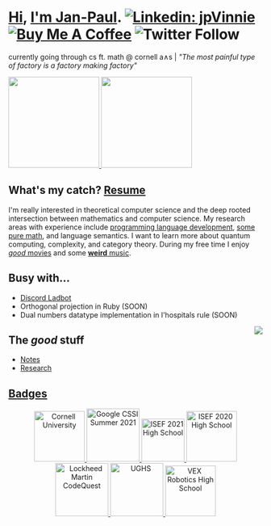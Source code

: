 # [Hi](https://discordapp.com/users/294518633541926912), [I'm Jan-Paul](https://jpvinnie.github.io/). [![Linkedin: jpVinnie](https://img.shields.io/badge/-Hey,listen!-blue?style=flat-square&logo=Linkedin&logoColor=white&link=https://https://www.linkedin.com/in/jan-paul-v-ramos-6268bb208/)](https://www.linkedin.com/in/jan-paul-v-ramos-6268bb208/) [![Buy Me A Coffee](https://img.shields.io/badge/-Buy%20Me%20A%20Coffee-db4c4c?style=flat&logo=buy-me-a-coffee&logoColor=ffffff&link=https://ko-fi.com/jpvinnie)](https://www.buymeacoffee.com/jpvinnie) ![Twitter Follow](https://img.shields.io/twitter/follow/jp_vinnie?style=social)

currently going through cs ft. math @ cornell a∧s | _"The most painful type of factory is a factory making factory"_

<a href="https://github.com/AVS1508">
  <img height="180em" src="https://github-readme-stats.vercel.app/api?username=jpVinnie&show_icons=true&theme=gruvbox" />
  <img height="180em" src="https://github-readme-stats-eight-theta.vercel.app/api/top-langs/?username=jpVinnie&theme=gruvbox&layout=compact" />
</a>

## What's my catch? [Resume](https://github.com/jpVinnie/jpVinnie/blob/master/Data/resume.pdf)
I'm really interested in theoretical computer science and the deep rooted intersection between mathematics and computer science. My research areas with experience include [programming language development](https://github.com/jpVinnie/diffeq-lang), [some pure math](https://github.com/jpVinnie/PythagoreanTriples-PascalsTriangle), and language semantics. I want to learn more about quantum computing, complexity, and category theory. During my free time I enjoy [*good* movies](https://letterboxd.com/Vinnely/) and some [**weird** music](https://bandcamp.com/jpvinnely).

## Busy with...
- [Discord Ladbot](https://github.com/Camto/Lad)
- Orthogonal projection in Ruby (SOON)
- Dual numbers datatype implementation in l'hospitals rule (SOON)

<img src="https://camo.githubusercontent.com/21a3ce80715bfadfef2b1576379cb6163a41ac0dd720cb6ae497f149f77aa3fd/68747470733a2f2f73706f746966792d6769746875622d70726f66696c652e76657263656c2e6170702f6170692f766965773f7569643d6e3837396f357a6b796b687764366967326e676a6b7a35757826636f7665725f696d6167653d74727565267468656d653d6e6f7661746f72656d" align="right">

## The *good* stuff
- [Notes](https://github.com/jpVinnie/notebook)
- [Research](https://github.com/jpVinnie/research)

## [Badges](https://www.linkedin.com/in/jan-paul-v-ramos-6268bb208/)
<p float="left" align="center">
  
  <a href="https://www.cornell.edu">
    <img src="https://i.imgur.com/Vh3HQeC.png" width="100" alt="Cornell University" />
  </a>
  
  <a href="https://notes.jpramos.me/GoogleCSSI/">
    <img src="https://i.imgur.com/AE1kebr.png" width="105" alt="Google CSSI Summer 2021" />
  </a>
  
  <a href="https://abstracts.societyforscience.org/Home/FullAbstract?ISEFYears=2021%2C&Category=Any%20Category&Finalist=Ramos&AllAbstracts=True&FairCountry=Puerto%20Rico&FairState=Any%20State&ProjectId=20992">
    <img src="https://www.seekpng.com/png/full/453-4533774_intel-isef-intel-isef-logo.png" width="85" alt="ISEF 2021 High School" />
  </a>
  
  <a href = "https://abstracts.societyforscience.org/Home/FullAbstract?ISEFYears=2020%2C&Category=Any%20Category&Finalist=Ramos&AllAbstracts=True&FairCountry=Puerto%20Rico&FairState=Any%20State&ProjectId=19617">
    <img src="https://www.hendry-schools.org/cms/lib/FL01903259/Centricity/Domain/359/mu%20alpha%20theta%20logo.gif" width="100" alt="ISEF 2020 High School" />
  </a>
  
  <a href="https://www.lockheedmartin.com/en-us/who-we-are/communities/codequest.html">
    <img src="https://companiesmarketcap.com/img/company-logos/256/LMT.png" width="105" alt="Lockheed Martin CodeQuest"/>
  </a>
  
  <a href="https://es.wikipedia.org/wiki/Escuela_Especializada_University_Gardens">
    <img src="https://i.imgur.com/WGQhEQA.png" alt="UGHS" width="105" alt="High School UGHS" />
  </a>
  
  <a href="https://www.robotevents.com/robot-competitions/vex-robotics-competition/RE-VRC-18-6082.html#general-info">
    <img src="https://www.logolynx.com/images/logolynx/ab/ab86924e0d3d566e39e647a7f946ed3f.jpeg" width="100" alt="VEX Robotics High School" />
  </a>

</p>
